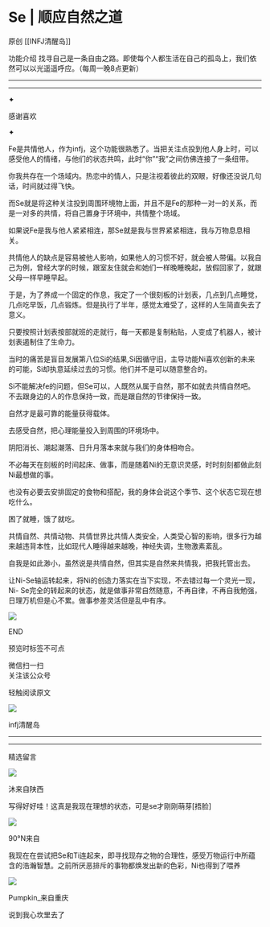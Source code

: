 #  Se | 顺应自然之道

原创  [[INFJ清醒岛]]  





功能介绍  找寻自己是一条自由之路。即使每个人都生活在自己的孤岛上，我们依然可以以光遥遥呼应。（每周一晚8点更新）

__ __

__ _ _

✦

  



感谢喜欢

✦

Fe是共情他人，作为infj，这个功能很熟悉了。当把关注点投到他人身上时，可以感受他人的情绪，与他们的状态共鸣，此时“你”“我”之间仿佛连接了一条纽带。

你我共存在一个场域内。热恋中的情人，只是注视着彼此的双眼，好像还没说几句话，时间就过得飞快。

而Se就是将这种关注投到周围环境物上面，并且不是Fe的那种一对一的关系，而是一对多的共情，将自己置身于环境中，共情整个场域。

如果说Fe是我与他人紧紧相连，那Se就是我与世界紧紧相连，我与万物息息相关。

共情他人的缺点是容易被他人影响，如果他人的习惯不好，就会被人带偏。以我自己为例，曾经大学的时候，跟室友住就会和她们一样晚睡晚起，放假回家了，就跟父母一样早睡早起。

于是，为了养成一个固定的作息，我定了一个很刻板的计划表，几点到几点睡觉，几点吃早饭，几点锻炼。但是执行了半年，感觉太难受了，这样的人生简直失去了意义。

只要按照计划表按部就班的走就行，每一天都是复制粘贴，人变成了机器人，被计划表遏制住了生命力。

当时的痛苦是盲目发展第八位Si的结果,Si因循守旧，主导功能Ni喜欢创新的未来的可能，Si却执意延续过去的习惯。他们并不是可以随意整合的。

Si不能解决fe的问题，但Se可以，人既然从属于自然，那不如就去共情自然吧。不去跟身边的人的作息保持一致，而是跟自然的节律保持一致。

自然才是最可靠的能量获得载体。

去感受自然，把心理能量投入到周围的环境场中。

阴阳消长、潮起潮落、日升月落本来就与我们的身体相吻合。

不必每天在刻板的时间起床、做事，而是随着Ni的无意识灵感，时时刻刻都做此刻Ni最想做的事。

也没有必要去安排固定的食物和搭配，我的身体会说这个季节、这个状态它现在想吃什么。

困了就睡，饿了就吃。

共情自然、共情动物、共情世界比共情人类安全，人类受心智的影响，很多行为越来越违背本性，比如现代人睡得越来越晚，神经失调，生物激素紊乱。

自我是如此渺小，虽然说是共情自然，但其实是自然来共情我，把我托管出去。

让Ni-Se轴运转起来，将Ni的创造力落实在当下实现，不去错过每一个灵光一现，Ni-
Se完全的转起来的状态，就是做事非常自然随意，不再自律，不再自我勉强，日理万机但是心不累。做事参差灵活但是乱中有序。

  

![](https://mmbiz.qpic.cn/mmbiz_gif/7FiadXCUBpqt43ySAFleQonQAWQDMwvCPOiaiaFlUYSG8ibicVqc4d5rBa4niaAWr9DmauJ43FCich2gaNDU6PiaKZQf6w/640?wx_fmt=gif)

END  

预览时标签不可点

微信扫一扫  
关注该公众号



轻触阅读原文

![](http://mmbiz.qpic.cn/mmbiz_png/DZCdtia4bJxpcRrqEcIicNn7icChObS1Eqm6u2hlN1LGAHvlMHZg6O2a3A47KdeC6IqvVTuryNZQpDFQ1LX3JvT9w/0?wx_fmt=png)

infj清醒岛







****



****





精选留言

![](http://mmsns.qpic.cn/mmsns/iaxNB5XaibCeLTYWIUGCYm7cS1kFxTx4ibUSEBZJ6VnOdXPDItJ9PaGRg/0)

沐来自陕西

写得好好哇！这真是我现在理想的状态，可是se才刚刚萌芽[捂脸]

![](http://mmsns.qpic.cn/mmsns/iaxNB5XaibCeLTYWIUGCYm7cS1kFxTx4ibUSEBZJ6VnOdXPDItJ9PaGRg/0)

90°N来自

我现在在尝试把Se和Ti连起来，即寻找现存之物的合理性，感受万物运行中所蕴含的浩瀚智慧。之前所厌恶排斥的事物都焕发出新的色彩，Ni也得到了喂养

![](http://mmsns.qpic.cn/mmsns/iaxNB5XaibCeLTYWIUGCYm7cS1kFxTx4ibUSEBZJ6VnOdXPDItJ9PaGRg/0)

Pumpkin_来自重庆

说到我心坎里去了

